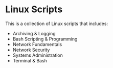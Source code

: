# Linux Scripts

This is a collection of Linux scripts that includes:
- Archiving & Logging
- Bash Scripting & Programming
- Network Fundamentals
- Network Security
- Systems Administration
- Terminal & Bash
